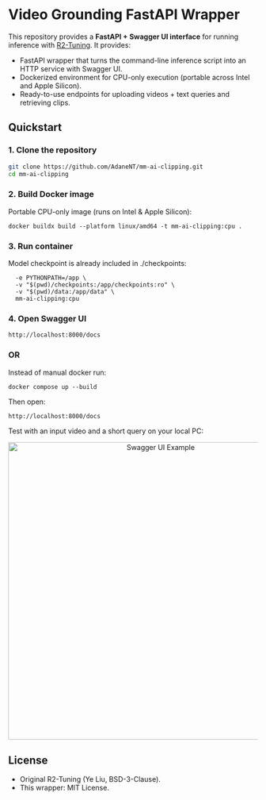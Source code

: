 # Video Grounding FastAPI Wrapper 

This repository provides a **FastAPI + Swagger UI interface** for running inference with [R2-Tuning](https://github.com/yeliudev/R2-Tuning). It provides:
- FastAPI wrapper that turns the command-line inference script into an HTTP service with Swagger UI.
- Dockerized environment for CPU-only execution (portable across Intel and Apple Silicon).
- Ready-to-use endpoints for uploading videos + text queries and retrieving clips.

## Quickstart

### 1. Clone the repository
```bash
git clone https://github.com/AdaneNT/mm-ai-clipping.git
cd mm-ai-clipping
```
###  2. Build Docker image
Portable CPU-only image (runs on Intel & Apple Silicon):
```
docker buildx build --platform linux/amd64 -t mm-ai-clipping:cpu .

```
### 3. Run container
Model checkpoint is already included in ./checkpoints:
```docker run --rm -p 8000:8000 \
  -e PYTHONPATH=/app \
  -v "$(pwd)/checkpoints:/app/checkpoints:ro" \
  -v "$(pwd)/data:/app/data" \
  mm-ai-clipping:cpu

```
### 4. Open Swagger UI
```http://localhost:8000/docs```

### OR
Instead of manual docker run:

```docker compose up --build```

Then open:

```http://localhost:8000/docs```

Test with an input video and a short query on your local PC:

<p align="center">
  <img src="static/swagger_UI2.png" alt="Swagger UI Example" width="600"/>
</p>

## License 

- Original R2-Tuning (Ye Liu, BSD-3-Clause).  
- This wrapper: MIT License.  





